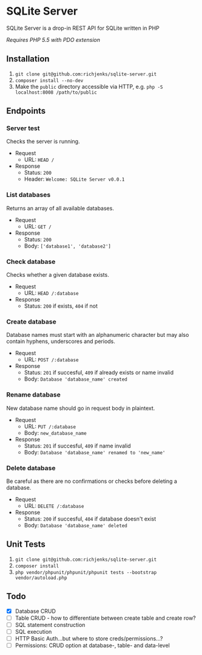 # SQLite Server

SQLite Server is a drop-in REST API for SQLite written in PHP

_Requires PHP 5.5 with PDO extension_

## Installation

1. `git clone git@github.com:richjenks/sqlite-server.git`
1. `composer install --no-dev`
1. Make the `public` directory accessible via HTTP, e.g. `php -S localhost:8008 /path/to/public`

## Endpoints

### Server test

Checks the server is running.

- Request
	- URL: `HEAD /`
- Response
	- Status: `200`
	- Header: `Welcome: SQLite Server v0.0.1`

### List databases

Returns an array of all available databases.

- Request
	- URL: `GET /`
- Response
	- Status: `200`
	- Body: `['database1', 'database2']`

### Check database

Checks whether a given database exists.

- Request
	- URL: `HEAD /:database`
- Response
	- Status: `200` if exists, `404` if not

### Create database

Database names must start with an alphanumeric character but may also contain hyphens, underscores and periods.

- Request
	- URL: `POST /:database`
- Response
	- Status: `201` if succesful, `409` if already exists or name invalid
	- Body: `Database 'database_name' created`

### Rename database

New database name should go in request body in plaintext.

- Request
	- URL: `PUT /:database`
	- Body: `new_database_name`
- Response
	- Status: `201` if succesful, `409` if name invalid
	- Body: `Database 'database_name' renamed to 'new_name'`

### Delete database

Be careful as there are no confirmations or checks before deleting a database.

- Request
	- URL: `DELETE /:database`
- Response
	- Status: `200` if succesful, `404` if database doesn't exist
	- Body: `Database 'database_name' deleted`

## Unit Tests

1. `git clone git@github.com:richjenks/sqlite-server.git`
1. `composer install`
1. `php vendor/phpunit/phpunit/phpunit tests --bootstrap vendor/autoload.php`

## Todo

- [x] Database CRUD
- [ ] Table CRUD - how to differentiate between create table and create row?
- [ ] SQL statement construction
- [ ] SQL execution
- [ ] HTTP Basic Auth...but where to store creds/permissions...?
- [ ] Permissions: CRUD option at database-, table- and data-level